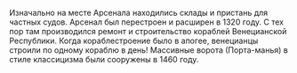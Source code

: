 Изначально на месте Арсенала находились склады и пристань для частных судов. Арсенал был перестроен и расширен в 1320 году. С тех пор там производился ремонт и строительство кораблей Венецианской Республики. Когда кораблестроение было в апогее, венецианцы строили по одному кораблю в день! Массивные ворота (Порта-манья) в стиле классицизма были сооружены в 1460 году.